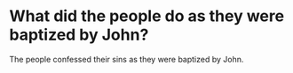 # What did the people do as they were baptized by John?

The people confessed their sins as they were baptized by John.
